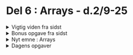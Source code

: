 # Del 6 : Arrays - d.2/9-25





[//]: # (-----------------------------------------------------------------------------------------------------------------------------)
[//]: # (--------------------------------------------VIGTIG VIDEN FRA SIDST-----------------------------------------------------------)
[//]: # (-----------------------------------------------------------------------------------------------------------------------------)


<details class="blue">
  <summary>Vigtig viden fra sidst</summary>

- hvad menes med "operander" og "operator"
- hvordan afgøres om to variabler er ens, med "sammenligningsoperatorer"
- hvad er "modulus"


</details>


[//]: # (-----------------------------------------------------------------------------------------------------------------------------)
[//]: # (--------------------------------------------------OPGAVE FRA SIDST-----------------------------------------------------------)
[//]: # (-----------------------------------------------------------------------------------------------------------------------------)


<details class="blue">
  <summary>Bonus opgave fra sidst</summary>

```
function setup() {
  createCanvas(400, 400);
}

function draw() {
  background(0, 5);
  noStroke();
  
  let x = frameCount%400
  
  let puls = 50*((frameCount/50|0)%2) + 200;
  
  let op_puls = -50*(((frameCount)%100)/99|0) 
  
  let ned_puls = 50*(((frameCount+50)%100)/99|0)
  
  rect(x, puls, 10, op_puls + ned_puls + 10 );
}

```

<pre class="blue">

Sådan skabes "puls"

f                 1  2  3  4 ... 49   50  51  52 .. 99  100 101 102

f/50              0  0  0  0 ... 0    1   1   1     1   2   2   2

(f/50)%2          0  0  0  0     0    1   1   1     1   0   0   0 

((f/50)%2)*50     0  0  0  0     0    50  50  50    50  0   0   0

Sådan skabes "op-puls"

f                 1  2  3  4 .. 49   50  51  52 .. 99  100 101 102

f%100             1  2  3  4 .. 49   50  51  52    99  0   1   2

(f%100)/99        0  0  0  0    0    0   0   0     1   0   0   0  

((f%100)/99)*50   0  0  0  0    0    0   0   0     50  0   0   0

OSV

</pre>

</details>

[//]: # (-----------------------------------------------------------------------------------------------------------------------------)
[//]: # (-----------------------------------------------------------------------------------------------------------------------------)
[//]: # (-----------------------------------------------------------------------------------------------------------------------------)
[//]: # (-----------------------------------------------------------------------------------------------------------------------------)
[//]: # (-----------------------------------------------------------------------------------------------------------------------------)
[//]: # (-----------------------------------------------------------------------------------------------------------------------------)
[//]: # (-----------------------------------------------------------------------------------------------------------------------------)
[//]: # (-----------------------------------------------------------------------------------------------------------------------------)
[//]: # (-----------------------------------------------------------------------------------------------------------------------------)
[//]: # (-----------------------------------------------------------------------------------------------------------------------------)


<details class="green">
  <summary>Nyt emne : Arrays</summary>

[//]: # (-----------------------------------------------------------------------------------------------------------------------------)
[//]: # (--------------------------------------------     A R R A Y S      -----------------------------------------------------------)
[//]: # (-----------------------------------------------------------------------------------------------------------------------------)

[//]: # (-----------------------------------------------------------------------------------------------------------------------------)
[//]: # (-------------------------------------------- Hvad er det          -----------------------------------------------------------)
[//]: # (-----------------------------------------------------------------------------------------------------------------------------)

<details class="blue">
  <summary>Hvad er et array </summary>

Et **array** er en liste af elementer. Hvert element har en **index** (placering), startende fra 0.

<table style="border-collapse: collapse; margin: 20px 0;">
  <tr>
    <th style="border: 1px solid #333; padding: 8px 12px; text-align: center;">Index</th>
    <th style="border: 1px solid #333; padding: 8px 12px; text-align: center;">0</th>
    <th style="border: 1px solid #333; padding: 8px 12px; text-align: center;">1</th>
    <th style="border: 1px solid #333; padding: 8px 12px; text-align: center;">2</th>
  </tr>
  <tr>
    <th style="border: 1px solid #333; padding: 8px 12px; text-align: center;">Element</th>
    <td style="border: 1px solid #333; padding: 8px 12px; text-align: center;">Saab</td>
    <td style="border: 1px solid #333; padding: 8px 12px; text-align: center;">Volvo</td>
    <td style="border: 1px solid #333; padding: 8px 12px; text-align: center;">BMW</td>
  </tr>
</table>

Koden til ovenstående ser således ud:

```js
let cars = ["Saab", "Volvo", "BMW"];
console.log(cars[0]); // Udskriver "Saab"
cars[2] = "Polestar"; // Ændrer indholdet af plads tre til værdien "Polestar"
console.log(cars[2]); // Udskriver "Polestar"
```

</details>



[//]: # (-----------------------------------------------------------------------------------------------------------------------------)
[//]: # (-------------------------------------------- Oprettelse           -----------------------------------------------------------)
[//]: # (-----------------------------------------------------------------------------------------------------------------------------)



<details class="blue">
  <summary>Oprettelse af arrays </summary>

<pre class="blue">
 let a = []             //skaber et tomt array 
 let a = new Array(4)   //skaber et tomt array med 4 pladser
</pre>

I javascript er et array altid dynamisk, dvs længde kan ændres </br>
I javascript kan et array indeholde alle slags datatyper </br>
Selve datatypen for arrays i javascript kaldes et "objekt"

</details>



[//]: # (-----------------------------------------------------------------------------------------------------------------------------)
[//]: # (-------------------------------------------- Initalisering        -----------------------------------------------------------)
[//]: # (-----------------------------------------------------------------------------------------------------------------------------)

<details class="blue">
  <summary>Initalisering af arrays </summary>

Med initalisering menes "første" værditildeling. </br>
Her kan man f.eks. gøre:

<pre class="blue">
 lat a = [0,0,0]                //skaber et array med tre nuller 
 let a = new Array(3).fill(0)   //samme som ovenfor
 lat a = ["Anders",3,8]         //skaber et array med tre elementer 
</pre>


</details>


[//]: # (-----------------------------------------------------------------------------------------------------------------------------)
[//]: # (-------------------------------------------- array som objekter   -----------------------------------------------------------)
[//]: # (-----------------------------------------------------------------------------------------------------------------------------)

<details class="blue">
  <summary>Objekter er arrays</summary>

Den overordnede datatype for arrays i javascript er objekter (vi kommer til at snakke mere om objekter senere).

Se eksemplet nedenfor på et simpelt objekt - jeg forsøger at anvende som et array:

<pre class="blue">
  
  let a = {navn:"Anders", alder: 46}; 
  a[1] = 1000; //
  
  console.log(a[1]);
  //selv om det ligner at jeg bruger objektet som et array 
  //oversættes 1 til string "1" og er bare en "property
  
  console.log(a.length); 
  //kan ikke lade sig gøre da a er objekt men ikke et array
</pre>





Nedenfor ses et array jeg anvender som et objekt

<pre class="blue">
  
  let a = [1,2,3];
  
  a["kat"] = "misser";
  
  console.log(a["kat"]);
  //udskriver misser

  console.log(a.length);
  //længden er dog stadig 3
</pre>

</details>

[//]: # (-----------------------------------------------------------------------------------------------------------------------------)
[//]: # (-------------------------------------------- array og for-loops       -----------------------------------------------------------)
[//]: # (-----------------------------------------------------------------------------------------------------------------------------)

<details class="blue">
  <summary>for-loops og arrays</summary>

  let a = [10,20,30];
  
  for(let i=0 ; i<a.length ; i++){
    console.log(i + " : " + a[i]) // printer index og derefter element  
  }
  
  for(let t in a){
    console.log(t)  // printer 0 1 2 som er index
  }
  
  for(let t of a){
    console.log(t) // printer 10 20 30 som en elementer
  }

<pre class="blue">
</pre>

</details>


[//]: # (-----------------------------------------------------------------------------------------------------------------------------)
[//]: # (-------------------------------------------- 2d arrays            -----------------------------------------------------------)
[//]: # (-----------------------------------------------------------------------------------------------------------------------------)

<details class="blue">
  <summary>2d arrays </summary>

  Det er vigtigt at nævne at der som sådan ikke eksisterer 2d arrays i js, men man kan lave arrays af arrays, og derved skabe det selv.

<pre class="blue">
  let a = [[11,21,31],[12,22,32],[13,23,33]];

  console.log( a[1][1]) //printer 22 ud
</pre>
  


<pre class="blue">
</pre>

</details>



[//]: # (-----------------------------------------------------------------------------------------------------------------------------)
[//]: # (-------------------------------------------- smarte funktioner    -----------------------------------------------------------)
[//]: # (-----------------------------------------------------------------------------------------------------------------------------)

<details class="blue">
  <summary>Smarte funktioner til arrays</summary>

  Der er virkelig mange array funktioner ... her et par enkelte...

<pre class="blue">
// Opret et array
let arr = [1, 2, 3, 4];
console.log("Start:", arr);

// --- Tilføje og fjerne ---
arr.push(5);          // [1, 2, 3, 4, 5]
arr.pop();            // [1, 2, 3, 4]
arr.unshift(0);       // [0, 1, 2, 3, 4]
arr.shift();          // [1, 2, 3, 4]
console.log("Efter push/pop/unshift/shift:", arr);

// --- Søge og finde ---
console.log("Index af 3:", arr.indexOf(3)); // 2
console.log("Har vi 10?", arr.includes(10)); // false

// --- Andre nyttige ---
let kopi = arr.slice(1, 3);        // [2, 3] (original uændret)
arr.splice(1, 1, 9);               // [1, 9, 3, 4] (ændrer originalen)
let tekst = arr.join("-");         // "1-9-3-4"
let sorteret = [3, 1, 2].sort();   // [1, 2, 3]

console.log("Slice:", kopi);
console.log("Efter splice:", arr);
console.log("Join:", tekst);
console.log("Sorteret:", sorteret);

</pre>


<pre class="blue">
</pre>

</details>

[//]: # (-----------------------------------------------------------------------------------------------------------------------------)
[//]: # (-----------------------------------------------------------------------------------------------------------------------------)
[//]: # (-----------------------------------------------------------------------------------------------------------------------------)
[//]: # (-----------------------------------------------------------------------------------------------------------------------------)
[//]: # (-----------------------------------------------------------------------------------------------------------------------------)




</details>


[//]: # (-----------------------------------------------------------------------------------------------------------------------------)
[//]: # (-----------------------------------------------------------------------------------------------------------------------------)
[//]: # (-----------------------------------------------------------------------------------------------------------------------------)
[//]: # (-----------------------------------------------------------------------------------------------------------------------------)
[//]: # (-----------------------------------------------------------------------------------------------------------------------------)
[//]: # (-----------------------------------------------------------------------------------------------------------------------------)
[//]: # (--------------------------------------------     DAGENS OPGAVER    -----------------------------------------------------------)
[//]: # (-----------------------------------------------------------------------------------------------------------------------------)
[//]: # (-----------------------------------------------------------------------------------------------------------------------------)
[//]: # (-----------------------------------------------------------------------------------------------------------------------------)
[//]: # (-----------------------------------------------------------------------------------------------------------------------------)
[//]: # (-----------------------------------------------------------------------------------------------------------------------------)
[//]: # (-----------------------------------------------------------------------------------------------------------------------------)

[//]: # (-----------------------------------------------------------------------------------------------------------------------------)
[//]: # (-------------------------------------------- Hvad er det          -----------------------------------------------------------)
[//]: # (-----------------------------------------------------------------------------------------------------------------------------)


<details class="blue">
  <summary>Dagens opgaver </summary>

  Søjlediagrams-opgaver
  - Lav et array, der består af de første 20 tal i 10-tabellen (kort kode)
  - Visualiser arrayet som et søjlediagram vha. "rect"
  - Byt om på to elementer i arrayet vha. kode
  - Byt om på to random ellementer i arrayet vha. "random(0,20)|0"
  - Lav ombytningen hver gang man trykker på en knap (se tidsligere opgaver)

  Terningkast-simulering
  - Lav et array med 20 tal, der repræsenterer terningkast (1–6).
  - Visualiser med søjler (rect) højde = tal * 20.
  - Find og marker den højeste værdi i arrayet (fx farv den rød).
  - Udvid: kast terninger igen, når man trykker på en knap, og opdater array + diagram.  

  Farvestriber
  - Lav et array med 10 farver (fx "red", "blue", …).
  - Tegn farvestriber på canvas vha. rect, én farve pr. array-element.
  - Skift farverne rundt for hver frame, fx bytte første og sidste element.

</details>